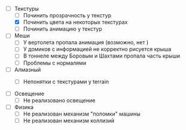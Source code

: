 - [ ] Текстуры
  - [ ] Починить прозрачность у текстур
  - [x] Починить цвета на некоторых текстурах
  - [ ] Починить анимацию у текстур
    
- [ ] Меши
  - [ ] У вертолета пропала анимация (возможно, нет )
  - [ ] У домиков с информацией не корректно рисуется крыша
  - [ ] В тоннеле между Боровым и Шахтами пропала часть крыши
  - [ ] Проблемы с нормалями

- [ ] Алмазный
  - [ ] Непонятки с текстурами у terrain


- [ ] Освещение
  - [ ] Не реализовано освещение

- [ ] Физика
  - [ ] Не реализован механизм "поломки" машины
  - [ ] Не реализован механизм коллизий
